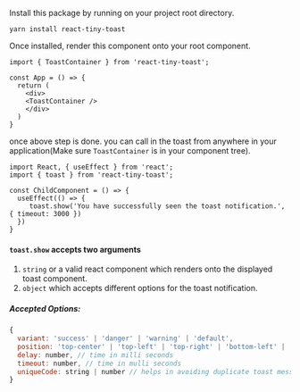 Install this package by running on your project root directory.

`yarn install react-tiny-toast`

Once installed, render this component onto your root component.
```
import { ToastContainer } from 'react-tiny-toast';

const App = () => {
  return (
    <div>
    <ToastContainer />
    </div>
  )
}
```

once above step is done. you can call in the toast from anywhere in your application(Make sure `ToastContainer` is in your component tree).
```
import React, { useEffect } from 'react';
import { toast } from 'react-tiny-toast';

const ChildComponent = () => {
  useEffect(() => {
     toast.show('You have successfully seen the toast notification.', { timeout: 3000 })
  })
}
```

#### `toast.show` accepts two arguments
1. `string` or a valid react component which renders onto the displayed toast component.
2. `object` which accepts different options for the toast notification.

##### Accepted Options:
```js
{
  variant: 'success' | 'danger' | 'warning' | 'default',
  position: 'top-center' | 'top-left' | 'top-right' | 'bottom-left' | 'bottom-right' | 'bottom-center',
  delay: number, // time in milli seconds
  timeout: number, // time in mulli seconds
  uniqueCode: string | number // helps in avoiding duplicate toast message when triggered multiple times by user actions.
}
```
